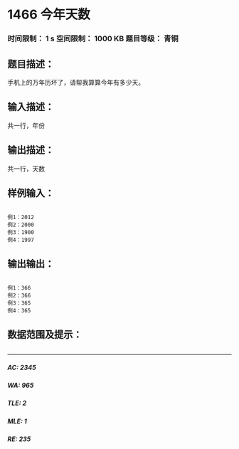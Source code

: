# 1466 今年天数   
### 时间限制： 1 s     空间限制： 1000 KB     题目等级： 青铜  
## 题目描述：  

<pre>
手机上的万年历坏了，请帮我算算今年有多少天。
</pre>
  
  
## 输入描述：  

<pre>
共一行，年份
</pre>
  
  
## 输出描述：  

<pre>
共一行，天数
</pre>
  
  
## 样例输入：  

<pre><code>
例1：2012
例2：2000
例3：1900
例4：1997
</code></pre>
  
  
## 输出输出：  

<pre><code>
例1：366
例2：366
例3：365
例4：365
</code></pre>
  
  
## 数据范围及提示：  

<pre>
</pre>
  
  
***  

##### AC: 2345  
##### WA: 965  
##### TLE: 2  
##### MLE: 1  
##### RE: 235  
